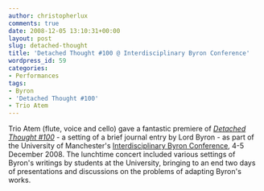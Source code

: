 ```yaml
---
author: christopherlux
comments: true
date: 2008-12-05 13:10:31+00:00
layout: post
slug: detached-thought
title: 'Detached Thought #100 @ Interdisciplinary Byron Conference'
wordpress_id: 59
categories:
- Performances
tags:
- Byron
- 'Detached Thought #100'
- Trio Atem
---
```


Trio Atem (flute, voice and cello) gave a fantastic premiere of [_Detached Thought #100_](http://www.chrisswithinbank.net/2008/12/intensifications/) - a setting of a brief journal entry by Lord Byron - as part of the University of Manchester's [Interdisciplinary Byron Conference](http://www.arts.manchester.ac.uk/subjectareas/englishamericanstudies/research/byroncentre/), 4-5 December 2008. The lunchtime concert included various settings of Byron's writings by students at the University, bringing to an end two days of presentations and discussions on the problems of adapting Byron's works.
